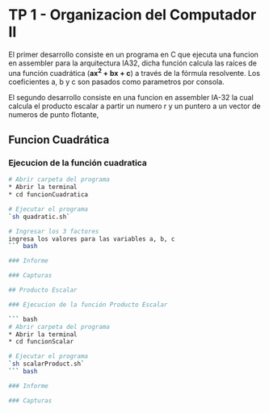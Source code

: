 # TP 1 - Organizacion del Computador II

El primer desarrollo consiste en un programa en C que ejecuta una funcion en assembler para la arquitectura IA32, dicha función calcula las raíces de una función
cuadrática (**ax<sup>2</sup> + bx + c**) a través de la fórmula resolvente. Los coeficientes a, b y c son pasados como parametros por consola.

El segundo desarrollo consiste en una funcion en assembler IA-32 la cual calcula el producto escalar a partir un numero r y un puntero a un vector de numeros de punto flotante,

## Funcion Cuadrática

### Ejecucion de la función cuadratica

``` bash
# Abrir carpeta del programa
* Abrir la terminal
* cd funcionCuadratica

# Ejecutar el programa
`sh quadratic.sh`

# Ingresar los 3 factores
ingresa los valores para las variables a, b, c
``` bash

### Informe

### Capturas

## Producto Escalar

### Ejecucion de la función Producto Escalar

``` bash
# Abrir carpeta del programa
* Abrir la terminal
* cd funcionScalar

# Ejecutar el programa
`sh scalarProduct.sh`
``` bash

### Informe

### Capturas
